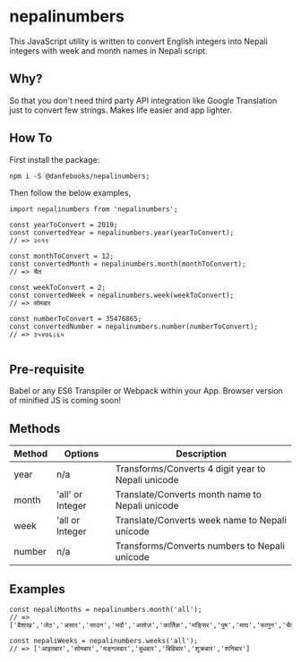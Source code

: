 # nepalinumbers
This JavaScript utility is written to convert English integers into Nepali integers with week and month names in Nepali script.

## Why?
So that you don't need third party API integration like Google Translation just to convert few strings. Makes life easier and app lighter.

## How To
First install the package:

`npm i -S @danfebooks/nepalinumbers;`

Then follow the below examples,

```
import nepalinumbers from 'nepalinumbers';

const yearToConvert = 2019;
const convertedYear = nepalinumbers.year(yearToConvert);
// => २०१९

const monthToConvert = 12;
const convertedMonth = nepalinumbers.month(monthToConvert);
// => चैत

const weekToConvert = 2;
const convertedWeek = nepalinumbers.week(weekToConvert);
// => सोमबार

const numberToConvert = 35476865;
const convertedNumber = nepalinumbers.number(numberToConvert);
// => ३५४७६८६५


```


## Pre-requisite
Babel or any ES6 Transpiler or Webpack within your App.
Browser version of minified JS is coming soon!

## Methods
| Method | Options | Description  |
|---|---|---|
| year | n/a|Transforms/Converts 4 digit year to Nepali unicode  |
| month | 'all' or Integer | Translate/Converts month name to Nepali unicode |
| week | 'all or Integer | Translate/Converts week name to Nepali unicode |
| number | n/a | Transforms/Converts numbers to Nepali unicode |

## Examples
```
const nepaliMonths = nepalinumbers.month('all');
// => ['बैशाख','जेठ','असार','साउन','भदौ','असोज','कार्तिक','मङि्सर','पुष','माघ','फागुन','चैत']
```
```
const nepaliWeeks = nepalinumbers.weeks('all');
// => ['आइतबार','सोमबार','मङ्गलबार','बुधबार','बिहिबार','शुक्रबार','शनिबार']
```